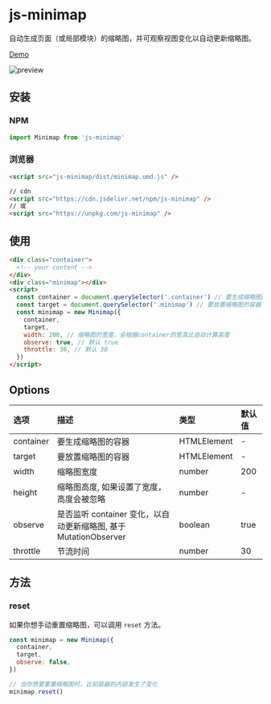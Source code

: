 # js-minimap

自动生成页面（或局部模块）的缩略图，并可观察视图变化以自动更新缩略图。

[Demo](https://www.huangxin.fun/static/js-minimap/)

![preview](https://qnm.hunliji.com/FtjaiZMwrepSyKiB33s9KhHrZk9J)

## 安装

### NPM

```javascript
import Minimap from 'js-minimap'
```

### 浏览器

```html
<script src="js-minimap/dist/minimap.umd.js" />

// cdn
<script src="https://cdn.jsdelivr.net/npm/js-minimap" />
// 或
<script src="https://unpkg.com/js-minimap" />
```

## 使用

```html
<div class="container">
  <!-- your content -->
</div>
<div class="minimap"></div>
<script>
  const container = document.querySelector('.container') // 要生成缩略图的容器
  const target = document.querySelector('.minimap') // 要放置缩略图的容器
  const minimap = new Minimap({
    container,
    target,
    width: 200, // 缩略图的宽度，会根据container的宽高比自动计算高度
    observe: true, // 默认 true
    throttle: 30, // 默认 30
  })
</script>
```

## Options

| 选项      | 描述                                                             | 类型        | 默认值 |
| :-------- | :--------------------------------------------------------------- | :---------- | :----- |
| container | 要生成缩略图的容器                                               | HTMLElement | -      |
| target    | 要放置缩略图的容器                                               | HTMLElement | -      |
| width     | 缩略图宽度                                                       | number      | 200    |
| height    | 缩略图高度, 如果设置了宽度，高度会被忽略                         | number      | -      |
| observe   | 是否监听 container 变化，以自动更新缩略图, 基于 MutationObserver | boolean     | true   |
| throttle  | 节流时间                                                         | number      | 30     |

## 方法

### reset

如果你想手动重置缩略图，可以调用 `reset` 方法。

```javascript
const minimap = new Minimap({
  container,
  target,
  observe: false,
})

// 当你想要重置缩略图时，比如容器的内容发生了变化
minimap.reset()
```
